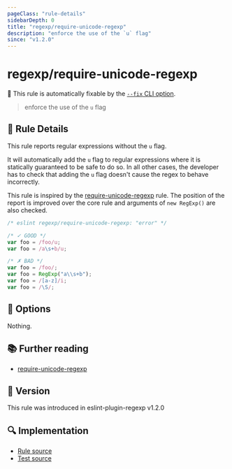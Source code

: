 ```yaml
---
pageClass: "rule-details"
sidebarDepth: 0
title: "regexp/require-unicode-regexp"
description: "enforce the use of the `u` flag"
since: "v1.2.0"
---
```

# regexp/require-unicode-regexp

🔧 This rule is automatically fixable by the [`--fix` CLI option](https://eslint.org/docs/latest/user-guide/command-line-interface#--fix).

<!-- end auto-generated rule header -->

> enforce the use of the `u` flag

## :book: Rule Details

This rule reports regular expressions without the `u` flag.

It will automatically add the `u` flag to regular expressions where it is statically guaranteed to be safe to do so. In all other cases, the developer has to check that adding the `u` flag doesn't cause the regex to behave incorrectly.

This rule is inspired by the [require-unicode-regexp] rule. The position of the report is improved over the core rule and arguments of `new RegExp()` are also checked.

<eslint-code-block fix>

```js
/* eslint regexp/require-unicode-regexp: "error" */

/* ✓ GOOD */
var foo = /foo/u;
var foo = /a\s+b/u;

/* ✗ BAD */
var foo = /foo/;
var foo = RegExp("a\\s+b");
var foo = /[a-z]/i;
var foo = /\S/;
```

</eslint-code-block>

## :wrench: Options

Nothing.

## :books: Further reading

- [require-unicode-regexp]

[require-unicode-regexp]: https://eslint.org/docs/rules/require-unicode-regexp

## :rocket: Version

This rule was introduced in eslint-plugin-regexp v1.2.0

## :mag: Implementation

- [Rule source](https://github.com/ota-meshi/eslint-plugin-regexp/blob/master/lib/rules/require-unicode-regexp.ts)
- [Test source](https://github.com/ota-meshi/eslint-plugin-regexp/blob/master/tests/lib/rules/require-unicode-regexp.ts)
